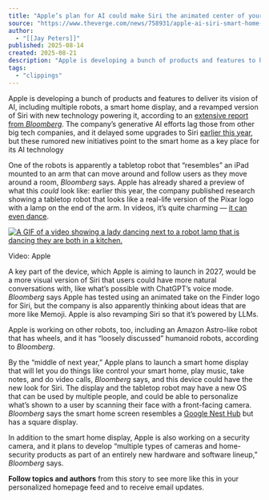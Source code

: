 ```yaml
---
title: "Apple’s plan for AI could make Siri the animated center of your smart home"
source: "https://www.theverge.com/news/758931/apple-ai-siri-smart-home-robot-security-camera"
author:
  - "[[Jay Peters]]"
published: 2025-08-14
created: 2025-08-21
description: "Apple is developing a bunch of products and features to help it catch up in AI, including robots, a smart home display, and a revamped version of Siri."
tags:
  - "clippings"
---
```

Apple is developing a bunch of products and features to deliver its vision of AI, including multiple robots, a smart home display, and a revamped version of Siri with new technology powering it, according to an [extensive report from *Bloomberg*](https://www.bloomberg.com/news/articles/2025-08-13/apple-s-ai-turnaround-plan-robots-lifelike-siri-and-home-security-cameras?accessToken=eyJhbGciOiJIUzI1NiIsInR5cCI6IkpXVCJ9.eyJzb3VyY2UiOiJTdWJzY3JpYmVyR2lmdGVkQXJ0aWNsZSIsImlhdCI6MTc1NTEwOTEwMywiZXhwIjoxNzU1NzEzOTAzLCJhcnRpY2xlSWQiOiJTWVFUTUJEV0xVNjgwMCIsImJjb25uZWN0SWQiOiJDNEVEQ0FFMUZBMDU0MEJFQTI0QTlGMjExQzFFOTA4MCJ9.Il6BVwyG-o8dn5FlzCjjc0tY-NekpR_qR0QDfjSXNjw). The company’s generative AI efforts lag those from other big tech companies, and it delayed some upgrades to Siri [earlier this year](https://www.theverge.com/news/626035/apple-delays-upgraded-siri-intelligence-longer-than-we-thought), but these rumored new initiatives point to the smart home as a key place for its AI technology

One of the robots is apparently a tabletop robot that “resembles” an iPad mounted to an arm that can move around and follow users as they move around a room, *Bloomberg* says. Apple has already shared a preview of what this *could* look like: earlier this year, the company published research showing a tabletop robot that looks like a real-life version of the Pixar logo with a lamp on the end of the arm. In videos, it’s quite charming — [it can even dance](https://www.theverge.com/news/607663/apple-smart-home-robot-research-video).

[![A GIF of a video showing a lady dancing next to a robot lamp that is dancing they are both in a kitchen.](https://platform.theverge.com/wp-content/uploads/sites/2/2025/02/apple_robot2.gif?quality=90&strip=all&crop=0.03125%2C0%2C99.9375%2C100&w=2400)](https://platform.theverge.com/wp-content/uploads/sites/2/2025/02/apple_robot2.gif?quality=90&strip=all&crop=0.03125,0,99.9375,100)

Video: Apple

A key part of the device, which Apple is aiming to launch in 2027, would be a more visual version of Siri that users could have more natural conversations with, like what’s possible with ChatGPT’s voice mode. *Bloomberg* says Apple has tested using an animated take on the Finder logo for Siri, but the company is also apparently thinking about ideas that are more like Memoji. Apple is also revamping Siri so that it’s powered by LLMs.

Apple is working on other robots, too, including an Amazon Astro-like robot that has wheels, and it has “loosely discussed” humanoid robots, according to *Bloomberg*.

By the “middle of next year,” Apple plans to launch a smart home display that will let you do things like control your smart home, play music, take notes, and do video calls, *Bloomberg* says, and this device could have the new look for Siri. The display and the tabletop robot may have a new OS that can be used by multiple people, and could be able to personalize what’s shown to a user by scanning their face with a front-facing camera. *Bloomberg* says the smart home screen resembles a [Google Nest Hub](https://www.theverge.com/22357214/google-nest-hub-2nd-gen-2021-assistant-smart-display-review) but has a square display.

In addition to the smart home display, Apple is also working on a security camera, and it plans to develop “multiple types of cameras and home-security products as part of an entirely new hardware and software lineup,” *Bloomberg* says.

**Follow topics and authors** from this story to see more like this in your personalized homepage feed and to receive email updates.